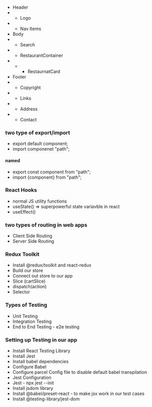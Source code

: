 - Header
- - Logo
- - Nav Items
- Body
- - Search
- - RestaurantContainer
- - - RestaurnatCard
- Footer
- - Copyright
- - Links
- - Address
- - Contact

### two type of export/import

- export default component;
- import componenet "path";

#### named

- export const component from "path";
- import {component} from "path";

### React Hooks

- normal JS utility functions
- useState() => superpowerful state variavble in react
- useEffect()

### two types of routing in web apps

- Client Side Routing
- Server Side Routing

### Redux Toolkit

- Install @redux/toolkit and react-redux
- Build our store
- Connect out store to our app
- Slice (cartSlice)
- dispatch(action)
- Selector

### Types of Testing

- Unit Testing
- Integration Testing
- End to End Testing - e2e testing

### Setting up Testing in our app

- Install React Testing Library
- Install Jest
- Install babel dependencies
- Configure Babel
- Configure parcel Config file to disable default babel transpilation
- Jest Configuration
- Jest - npx jest --init
- Install jsdom library
- Install @babel/preset-react - to make jsx work in our test cases
- Install @testing-library/jest-dom
